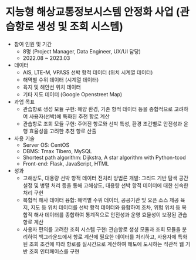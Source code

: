 # 지능형 해상교통정보시스템 안정화 사업 (관습항로 생성 및 조회 시스템)

- 참여 인원 및 기간
    - 8명 (Project Manager, Data Engineer, UX/UI 담당)
    - 2022.08 ~ 2023.03
- 데이터
    - AIS, LTE-M, VPASS 선박 항적 데이터 (위치 시계열 데이터)
    - 해역별 수위 데이터 (시계열 데이터)
    - 육지 및 해안선 위치 데이터
    - 기타 지도 데이터 (Google Openstreet Map)
- 과업 목표
    - 관습항로 생성 모듈 구현: 해양 환경, 기존 항적 데이터 등을 종합적으로 고려하여 사용자(선박)에 특화된 추천 항로 계산
    - 관습항로 조회 모듈 구현: 주어진 항로와 선박 특성, 환경 조건별로 안전성과 운행 효율성을 고려한 추천 항로 산출
- 사용 기술
    - Server OS: CentOS
    - DBMS: Tmax Tibero, MySQL
    - Shortest path algorithm: Dijkstra, A star algorithm with Python-tcod
    - Front-end: Flask, JavaScript, HTML
- 성과
    - 고해상도, 대용량 선박 항적 데이터 전처리 방법론 개발: 그리드 기반 탐색 공간 설정 및 병렬 처리 등을 통해 고해상도, 대용량 선박 항적 데이터에 대한 신속한 처리 구현
    - 복합적 해사 데이터 융합: 해역별 수위 데이터, 공공기관 및 오픈 소스 제공 육지, 지도 등 위치 데이터를 선박 항적 데이터와 융합하여 조차, 위험 위치 등 복합적 해사 데이터를 종합하여 통계적으로 안전성과 운영 효율성이 보장된 관습항로 계산
    - 사용자 편의를 고려한 조회 시스템 구현: 관습항로 생성 모듈과 조회 모듈을 분리하여 백그라운드에서 항로 계산에 필요한 데이터를 처리하고, 사용자에 특화된 조회 조건에 따라 항로를 실시간으로 계산하여 해도에 도시하는 직관적 웹 기반 조회 인터페이스를 구현

